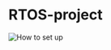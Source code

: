 # RTOS-project
![How to set up](https://res.cloudinary.com/dvvtn7ety/image/upload/v1716092817/sf9ejjz4jddrwafi172c.png)
